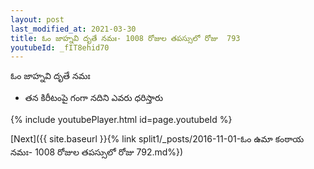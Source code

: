 ```yaml
---
layout: post
last_modified_at: 2021-03-30
title: ఓం జాహ్నవి దృతే నమః- 1008 రోజుల తపస్సులో రోజు  793
youtubeId: _fIT8ehid70
---
```

 
 
 ఓం జాహ్నవి దృతే నమః  
 
 -  తన కిరీటంపై గంగా నదిని ఎవరు ధరిస్తారు 
 
  
 
  
 
 
 
 
 
 


{% include youtubePlayer.html id=page.youtubeId %}
 
[Next]({{ site.baseurl }}{% link  split1/_posts/2016-11-01-ఓం ఉమా కంఠాయ నమః- 1008 రోజుల తపస్సులో రోజు  792.md%})
 
